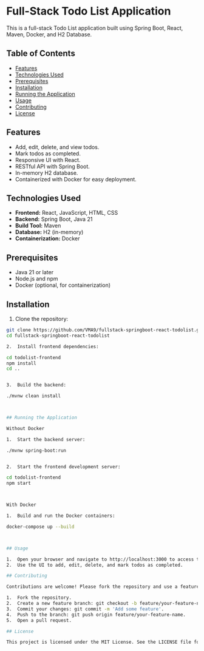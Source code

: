 # Full-Stack Todo List Application

This is a full-stack Todo List application built using Spring Boot, React, Maven, Docker, and H2 Database.

## Table of Contents

- [Features](#features)
- [Technologies Used](#technologies-used)
- [Prerequisites](#prerequisites)
- [Installation](#installation)
- [Running the Application](#running-the-application)
- [Usage](#usage)
- [Contributing](#contributing)
- [License](#license)

## Features

- Add, edit, delete, and view todos.
- Mark todos as completed.
- Responsive UI with React.
- RESTful API with Spring Boot.
- In-memory H2 database.
- Containerized with Docker for easy deployment.

## Technologies Used

- **Frontend:** React, JavaScript, HTML, CSS
- **Backend:** Spring Boot, Java 21
- **Build Tool:** Maven
- **Database:** H2 (in-memory)
- **Containerization:** Docker

## Prerequisites

- Java 21 or later
- Node.js and npm
- Docker (optional, for containerization)

## Installation

1. Clone the repository:
```sh
git clone https://github.com/VMA9/fullstack-springboot-react-todolist.git
cd fullstack-springboot-react-todolist

2.	Install frontend dependencies:

cd todolist-frontend
npm install
cd ..


3.	Build the backend:

./mvnw clean install



## Running the Application

Without Docker

1.	Start the backend server:

./mvnw spring-boot:run


2.	Start the frontend development server:

cd todolist-frontend
npm start



With Docker

1.	Build and run the Docker containers:

docker-compose up --build



## Usage

1.	Open your browser and navigate to http://localhost:3000 to access the Todo List application.
2.	Use the UI to add, edit, delete, and mark todos as completed.

## Contributing

Contributions are welcome! Please fork the repository and use a feature branch. Pull requests are accepted.

1.	Fork the repository.
2.	Create a new feature branch: git checkout -b feature/your-feature-name.
3.	Commit your changes: git commit -m 'Add some feature'.
4.	Push to the branch: git push origin feature/your-feature-name.
5.	Open a pull request.

## License

This project is licensed under the MIT License. See the LICENSE file for details.